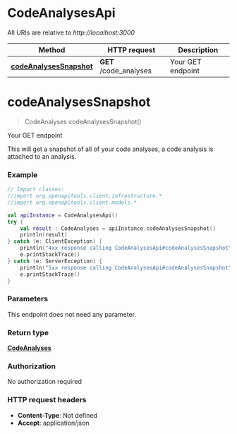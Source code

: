 # CodeAnalysesApi

All URIs are relative to *http://localhost:3000*

Method | HTTP request | Description
------------- | ------------- | -------------
[**codeAnalysesSnapshot**](CodeAnalysesApi.md#codeAnalysesSnapshot) | **GET** /code_analyses | Your GET endpoint


<a name="codeAnalysesSnapshot"></a>
# **codeAnalysesSnapshot**
> CodeAnalyses codeAnalysesSnapshot()

Your GET endpoint

This will get a snapshot of all of your code analyses, a code analysis is attached to an analysis.

### Example
```kotlin
// Import classes:
//import org.openapitools.client.infrastructure.*
//import org.openapitools.client.models.*

val apiInstance = CodeAnalysesApi()
try {
    val result : CodeAnalyses = apiInstance.codeAnalysesSnapshot()
    println(result)
} catch (e: ClientException) {
    println("4xx response calling CodeAnalysesApi#codeAnalysesSnapshot")
    e.printStackTrace()
} catch (e: ServerException) {
    println("5xx response calling CodeAnalysesApi#codeAnalysesSnapshot")
    e.printStackTrace()
}
```

### Parameters
This endpoint does not need any parameter.

### Return type

[**CodeAnalyses**](CodeAnalyses.md)

### Authorization

No authorization required

### HTTP request headers

 - **Content-Type**: Not defined
 - **Accept**: application/json

